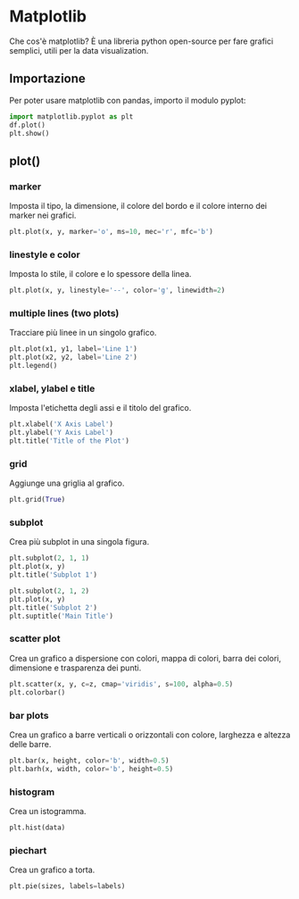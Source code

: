 # Matplotlib
Che cos'è matplotlib? È una libreria python open-source per fare grafici semplici, utili per la data visualization. 

## Importazione 
Per poter usare matplotlib con pandas, importo il modulo pyplot:
```python
import matplotlib.pyplot as plt
df.plot()
plt.show()
```

## plot()
### marker
Imposta il tipo, la dimensione, il colore del bordo e il colore interno dei marker nei grafici.
```python
plt.plot(x, y, marker='o', ms=10, mec='r', mfc='b')
```

### linestyle e color
Imposta lo stile, il colore e lo spessore della linea.
```python
plt.plot(x, y, linestyle='--', color='g', linewidth=2)
```

### multiple lines (two plots)
Tracciare più linee in un singolo grafico.
```python
plt.plot(x1, y1, label='Line 1')
plt.plot(x2, y2, label='Line 2')
plt.legend()
```

### xlabel, ylabel e title
Imposta l'etichetta degli assi e il titolo del grafico.
```python
plt.xlabel('X Axis Label')
plt.ylabel('Y Axis Label')
plt.title('Title of the Plot')
```

### grid
Aggiunge una griglia al grafico.
```python
plt.grid(True)
```

### subplot
Crea più subplot in una singola figura.
```python
plt.subplot(2, 1, 1)
plt.plot(x, y)
plt.title('Subplot 1')

plt.subplot(2, 1, 2)
plt.plot(x, y)
plt.title('Subplot 2')
plt.suptitle('Main Title')
```

### scatter plot
Crea un grafico a dispersione con colori, mappa di colori, barra dei colori, dimensione e trasparenza dei punti.
```python
plt.scatter(x, y, c=z, cmap='viridis', s=100, alpha=0.5)
plt.colorbar()
```

### bar plots
Crea un grafico a barre verticali o orizzontali con colore, larghezza e altezza delle barre.
```python
plt.bar(x, height, color='b', width=0.5)
plt.barh(x, width, color='b', height=0.5)
```

### histogram
Crea un istogramma.
```python
plt.hist(data)
```

### piechart
Crea un grafico a torta.
```python
plt.pie(sizes, labels=labels)
```